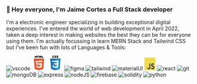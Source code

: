 ### 👋 Hey everyone, I'm Jaime Cortes a Full Stack developer

<!--
**Jaumet91/Jaumet91** is a ✨ _special_ ✨ repository because its `README.md` (this file) appears on your GitHub profile.
-->

I'm a electronic engineer specializing in building exceptional digital experiences. I've entered the world of web development in April 2022, taken a deep interest in making websites the best they can be for everyone using them. I'm actually focussing in learn MERN Stack and Tailwind CSS but I've been fun with lots of Languages & Tools:

<p align="left">
<img src="https://cdn.jsdelivr.net/gh/devicons/devicon/icons/vscode/vscode-original.svg" alt="vscode" width="35" height="35"/>
<img src="https://raw.githubusercontent.com/devicons/devicon/master/icons/html5/html5-original-wordmark.svg" alt="html5" width="40" height="40"/>
<img src="https://raw.githubusercontent.com/devicons/devicon/master/icons/css3/css3-original-wordmark.svg" alt="css3" width="40" height="40"/>
<img src="https://cdn.jsdelivr.net/gh/devicons/devicon/icons/figma/figma-original.svg" alt="figma" width="30" height="35"/>
<img src="https://cdn.jsdelivr.net/gh/devicons/devicon/icons/tailwindcss/tailwindcss-plain.svg" alt="tailwind" width="35" height="35" />
<img src="https://cdn.jsdelivr.net/gh/devicons/devicon/icons/materialui/materialui-original.svg" alt="materialUI" width="30" height="35"/>
<img src="https://raw.githubusercontent.com/devicons/devicon/master/icons/javascript/javascript-original.svg" alt="javascript" width="30" height="35"/>
<img src="https://cdn.jsdelivr.net/gh/devicons/devicon/icons/react/react-original.svg" alt="react" width="35" height="35"/>
<img src="https://cdn.jsdelivr.net/gh/devicons/devicon/icons/git/git-original.svg" alt="git" width="35" height="35"/>
<img src="https://cdn.jsdelivr.net/gh/devicons/devicon/icons/mongodb/mongodb-original-wordmark.svg" alt="mongoDB" width="35" height="35"/>
<img src="https://cdn.jsdelivr.net/gh/devicons/devicon/icons/express/express-original.svg" alt="express" width="35" height="35"/>
<img src="https://cdn.jsdelivr.net/gh/devicons/devicon/icons/nodejs/nodejs-original.svg" alt="nodeJS" width="35" height="35"/>
<img src="https://cdn.jsdelivr.net/gh/devicons/devicon/icons/firebase/firebase-plain-wordmark.svg" alt="firebase" width="35" height="35"/>
 
<img src="https://cdn.jsdelivr.net/gh/devicons/devicon/icons/solidity/solidity-original.svg" alt="solidity" width="35" height="35" />
<img src="https://cdn.jsdelivr.net/gh/devicons/devicon/icons/python/python-original.svg" alt="python" width="35" height="35" />

</p>
